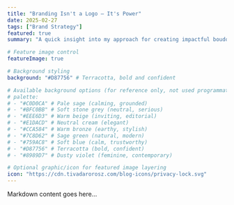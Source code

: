 ```yaml
---
title: "Branding Isn't a Logo — It's Power"
date: 2025-02-27
tags: ["Brand Strategy"]
featured: true
summary: "A quick insight into my approach for creating impactful boudoir photos."

# Feature image control
featureImage: true

# Background styling
background: "#D87756" # Terracotta, bold and confident

# Available background options (for reference only, not used programmatically)
# palette:
# - "#C0D0CA" # Pale sage (calming, grounded)
# - "#BFC0BB" # Soft stone grey (neutral, serious)
# - "#EEE6D3" # Warm beige (inviting, editorial)
# - "#E1DACD" # Neutral cream (elegant)
# - "#CCA584" # Warm bronze (earthy, stylish)
# - "#7C8D62" # Sage green (natural, modern)
# - "#759AC8" # Soft blue (calm, trustworthy)
# - "#D87756" # Terracotta (bold, confident)
# - "#8989D7" # Dusty violet (feminine, contemporary)

# Optional graphic/icon for featured image layering
icon: "https://cdn.tivadarorosz.com/blog-icons/privacy-lock.svg"
---
```


Markdown content goes here...
